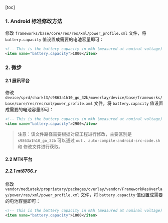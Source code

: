 [toc]

### 1. Android 标准修改方法

修改 `frameworks/base/core/res/res/xml/power_profile.xml` 文件，将 `battery.capacity` 值设置成需要的电池容量即可：

```xml
<!-- This is the battery capacity in mAh (measured at nominal voltage) -->
<item name="battery.capacity">1000</item>
```

### 2. 微步

#### 2.1  展讯平台

修改 `device/sprd/sharkl3/s9863a1h10_go_32b/moverlay/device/base/frameworks/base/core/res/res/xml/power_profile.xml` 文件，将 `battery.capacity` 值设置成需要的电池容量即可：

```xml
<!-- This is the battery capacity in mAh (measured at nominal voltage) -->
<item name="battery.capacity">2900</item>
```

> 注意：该文件路径需要根据对应工程进行修改，主要区别是 `s9863a1h10_go_32b` 可以通过 `out` 、`auto-compile-android-src-code.sh` 和 修改文件进行获取。

#### 2.2 MTK平台

##### 2.2.1 mt8766_r

修改 `vendor/mediatek/proprietary/packages/overlay/vendor/FrameworkResOverlay/power/res/xml/power_profile.xml` 文件，将 `battery.capacity` 值设置成需要的电池容量即可：

```xml
<!-- This is the battery capacity in mAh (measured at nominal voltage) -->
<item name="battery.capacity">1000</item>
```

